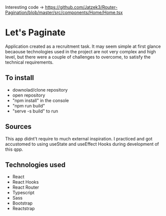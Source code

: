 Interesting code -> https://github.com/Jatzek3/Router-Pagination/blob/master/src/components/Home/Home.tsx

# Let's Paginate

Application created as a recruitment task. It may seem simple at first glance becaouse technologies used in the project are not very complex and high level, but there were a couple of challenges to overcome, to satisfy the technical requirements.

## To install

- downolad/clone repository
- open repository
- "npm install" in the console
- "npm run build"
- "serve -s build" to run

## Sources

This app didnt't require to much external inspiration. I practiced and got accustomed to using useState and useEffect Hooks during development of this qpp.

## Technologies used

- React
- React Hooks
- React Router
- Typescript
- Sass
- Bootstrap
- Reactstrap